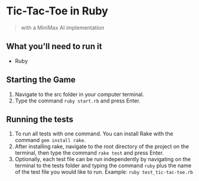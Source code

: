 # Tic-Tac-Toe in Ruby
> with a MiniMax AI implementation

## What you'll need to run it
* Ruby

## Starting the Game
1. Navigate to the src folder in your computer terminal.
2. Type the command `ruby start.rb` and press Enter.

## Running the tests
1. To run all tests with one command. You can install Rake with the command `gem install rake`.
2. After installing rake, navigate to the root directory of the project on the terminal, then type the command `rake test` and press Enter.
3. Optionally, each test file can be run independently by navigating on the terminal to the tests folder and typing the command `ruby` plus the name of the test file you would like to run.  Example: `ruby test_tic-tac-toe.rb`